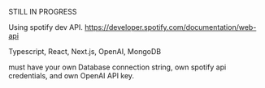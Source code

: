 STILL IN PROGRESS

Using spotify dev API.
https://developer.spotify.com/documentation/web-api

Typescript, React, Next.js, OpenAI, MongoDB

must have your own Database connection string, own spotify api credentials, and own OpenAI API key.

